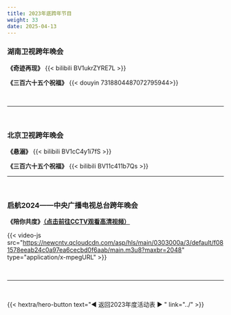 ```yaml
---
title: 2023年底跨年节目
weight: 33
date: 2025-04-13
---
```


### 湖南卫视跨年晚会
**《奇迹再现》**
{{< bilibili BV1ukrZYRE7L >}}

**《三百六十五个祝福》**
{{< douyin 7318804487072795944>}}

<br>
<hr>
<br>

### 北京卫视跨年晚会
**《悬溺》**
{{< bilibili BV1cC4y1i7fS >}}

**《三百六十五个祝福》**
{{< bilibili BV11c411b7Qs >}}
<br>
<hr>
<br>

### 启航2024——中央广播电视总台跨年晚会
**《陪你共度》[（点击前往CCTV观看高清视频）](https://tv.cctv.com/2024/01/01/VIDEBSquogrLsQgJHxdiyYJ7240101.shtml)**

{{< video-js src="https://newcntv.qcloudcdn.com/asp/hls/main/0303000a/3/default/f081578eeab24c0a97ea6cecbd0f6aab/main.m3u8?maxbr=2048" type="application/x-mpegURL" >}}

<br>
<hr>
<br>

{{< hextra/hero-button text="◀ 返回2023年度活动表 ▶ " link="../" >}}



